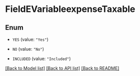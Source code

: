 # FieldEVariableexpenseTaxable

## Enum


* `YES` (value: `"Yes"`)

* `NO` (value: `"No"`)

* `INCLUDED` (value: `"Included"`)


[[Back to Model list]](../README.md#documentation-for-models) [[Back to API list]](../README.md#documentation-for-api-endpoints) [[Back to README]](../README.md)


